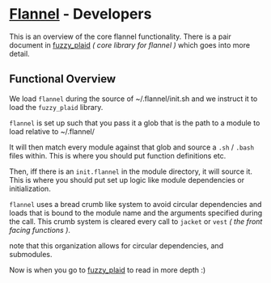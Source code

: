# [Flannel][readme-md] - Developers

This is an overview of the core flannel functionality. There is a pair document in [fuzzy_plaid][fuzzy_plaid-readme] *( core library for flannel )* which goes into more detail.

## Functional Overview

We load `flannel` during the source of ~/.flannel/init.sh and we instruct it to load the `fuzzy_plaid` library.

`flannel` is set up such that you pass it a glob that is the path to a module to load relative to ~/.flannel/ 

It will then match every module against that glob and source a `.sh` / `.bash` files within. This is where you should put function definitions etc.

Then, iff there is an `init.flannel` in the module directory, it will source it. This is where you should put set up logic like module dependencies or initialization.

`flannel` uses a bread crumb like system to avoid circular dependencies and loads that is bound to the module name and the arguments specified during the call. This crumb system is cleared every call to `jacket` or `vest` *( the front facing functions )*.

note that this organization allows for circular dependencies, and submodules.

Now is when you go to [fuzzy_plaid][fuzzy_plaid-readme] to read in more depth :)

[fuzzy_plaid-readme]: fuzzy_plaid/README.md "Core Flannel Doc"
[readme-md]: ../README.md "Flannel Readme"